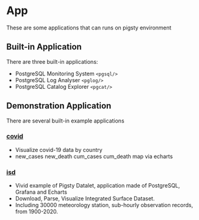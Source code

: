 # App

These are some applications that can runs on pigsty environment


## Built-in Application

There are three built-in applications:

* PostgreSQL Monitoring System `<pgsql/>`
* PostgreSQL Log Analyser `<pglog/>`
* PostgreSQL Catalog Explorer `<pgcat/>`


## Demonstration Application

There are several built-in example applications

### [covid](covid/)

* Visualize covid-19 data by country
* new_cases new_death cum_cases cum_death map via echarts

### [isd](isd/)

* Vivid example of Pigsty Datalet, application made of PostgreSQL, Grafana and Echarts
* Download, Parse, Visualize Integrated Surface Dataset.
* Including 30000 meteorology station, sub-hourly observation records, from 1900-2020.
